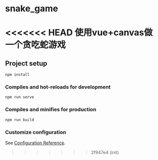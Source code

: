# snake_game
<<<<<<< HEAD
使用vue+canvas做一个贪吃蛇游戏
=======

## Project setup
```
npm install
```

### Compiles and hot-reloads for development
```
npm run serve
```

### Compiles and minifies for production
```
npm run build
```

### Customize configuration
See [Configuration Reference](https://cli.vuejs.org/config/).
>>>>>>> 2f947e4 (init)

